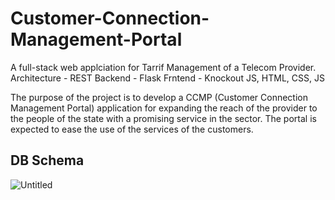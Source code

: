 # Customer-Connection-Management-Portal

A full-stack web applciation for Tarrif Management of a Telecom Provider.
Architecture - REST
Backend - Flask
Frntend - Knockout JS, HTML, CSS, JS

The purpose of the project is to develop a CCMP (Customer Connection Management Portal) application for expanding the reach of the provider to the people of the state with a promising service in the sector. The portal is expected to ease the use of the services of the customers.

## DB Schema
![Untitled](https://user-images.githubusercontent.com/43113962/97790387-4fce0400-1bee-11eb-9f91-c7d2391b6760.png)
